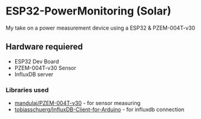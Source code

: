# ESP32-PowerMonitoring (Solar)

My take on a power measurement device using a ESP32 & PZEM-004T-v30

## Hardware requiered
- ESP32 Dev Board
- PZEM-004T-v30 Sensor
- InfluxDB server

### Libraries used
- [mandulaj/PZEM-004T-v30](https://github.com/mandulaj/PZEM-004T-v30) - for sensor measuring
- [tobiasschuerg/InfluxDB-Client-for-Arduino](https://github.com/tobiasschuerg/InfluxDB-Client-for-Arduino) - for influxdb connection